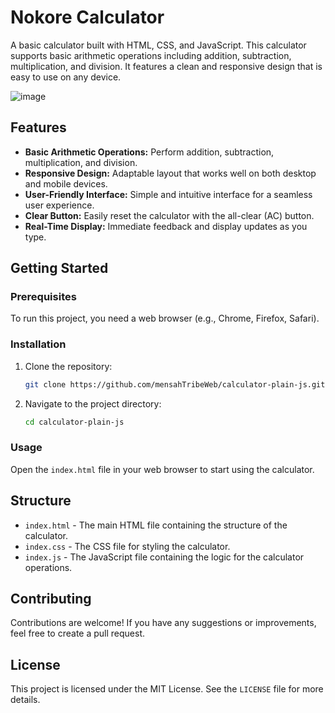 # Nokore Calculator

A basic calculator built with HTML, CSS, and JavaScript. This calculator supports basic arithmetic operations including addition, subtraction, multiplication, and division. It features a clean and responsive design that is easy to use on any device.

![image](https://github.com/mensahTribeWeb/calculator-plain-js/assets/103342287/4c4409d2-a845-4638-b75f-7cc69cba2f75)



## Features

- **Basic Arithmetic Operations:** Perform addition, subtraction, multiplication, and division.
- **Responsive Design:** Adaptable layout that works well on both desktop and mobile devices.
- **User-Friendly Interface:** Simple and intuitive interface for a seamless user experience.
- **Clear Button:** Easily reset the calculator with the all-clear (AC) button.
- **Real-Time Display:** Immediate feedback and display updates as you type.

## Getting Started

### Prerequisites

To run this project, you need a web browser (e.g., Chrome, Firefox, Safari).

### Installation

1. Clone the repository:
    ```bash
    git clone https://github.com/mensahTribeWeb/calculator-plain-js.git
    ```
2. Navigate to the project directory:
    ```bash
    cd calculator-plain-js
    ```

### Usage

Open the `index.html` file in your web browser to start using the calculator.

## Structure

- `index.html` - The main HTML file containing the structure of the calculator.
- `index.css` - The CSS file for styling the calculator.
- `index.js` - The JavaScript file containing the logic for the calculator operations.

## Contributing

Contributions are welcome! If you have any suggestions or improvements, feel free to create a pull request.

## License

This project is licensed under the MIT License. See the `LICENSE` file for more details.
